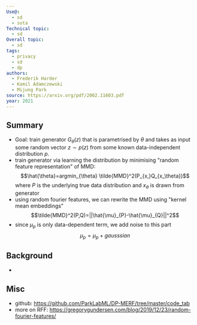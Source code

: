 ```yaml
---
Use@:
  - sd
  - sota
Technical topic:
  - sd
Overall topic:
  - sd
tags:
  - privacy
  - sd
  - dp
authors:
  - Frederik Harder
  - Kamil Adamczewski
  - Mijung Park
source: https://arxiv.org/pdf/2002.11603.pdf
year: 2021
---
```



## Summary
- Goal: train generator $G_{\theta}(z)$  that is parametrised by $\theta$ and takes as input some random vector $z \sim p(z)$ from some known data-independent distribution $p$.
- train generator via learning the distribution by minimising "random feature representation" of MMD: $$\hat{\theta}=argmin_{\theta} \tilde{MMD}^2(P_{x,}Q_{x_\theta})$$ where $P$ is the underlying true data distribution and $x_\theta$ is drawn from generator
- using random fourier features, we can rewrite the MMD using "kernel mean embeddings"$$\tilde{MMD}^2(P,Q)=||\hat{\mu}_{P}-\hat{\mu}_{Q}||^2$$
- since $\mu_p$ is only data-dependent term, we add noise to this part $$\mu_{p}= \mu_{p}+ gausssian$$ 
## Background
- 

## Misc
- github: https://github.com/ParkLabML/DP-MERF/tree/master/code_tab
- more on RFF: https://gregorygundersen.com/blog/2019/12/23/random-fourier-features/
